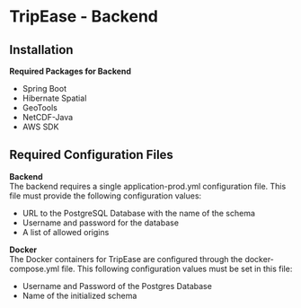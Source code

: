 # **TripEase - Backend**
## Installation
**Required Packages for Backend**
* Spring Boot
* Hibernate Spatial
* GeoTools
* NetCDF-Java
* AWS SDK

## Required Configuration Files
**Backend** <br>
The backend requires a single application-prod.yml configuration file. This file must provide the following configuration values:
* URL to the PostgreSQL Database with the name of the schema
* Username and password for the database
* A list of allowed origins

**Docker** <br>
The Docker containers for TripEase are configured through the docker-compose.yml file. This following configuration values must be set in this file:
* Username and Password of the Postgres Database
* Name of the initialized schema

